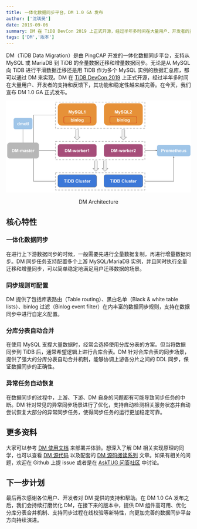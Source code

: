 ```yaml
---
title: 一体化数据同步平台，DM 1.0 GA 发布
author: ['沈瑀昊']
date: 2019-09-06
summary: DM 在 TiDB DevCon 2019 上正式开源，经过半年多时间在大量用户、开发者的支持和反馈下，今天我们宣布 DM 1.0 GA 正式发布。
tags: ['DM','版本']
---
```


DM（TiDB Data Migration）是由 PingCAP 开发的一体化数据同步平台，支持从 MySQL 或 MariaDB 到 TiDB 的全量数据迁移和增量数据同步。无论是从 MySQL 向 TiDB 进行平滑数据迁移还是用 TiDB 作为多个 MySQL 实例的数据汇总库，都可以通过 DM 来实现。DM 在 [TiDB DevCon 2019](https://pingcap.com/community-cn/devcon2019/) 上正式开源，经过半年多时间在大量用户、开发者的支持和反馈下，其功能和稳定性越来越完善。在今天，我们宣布 DM 1.0 GA 正式发布。

![DM Architecture](media/dm-1.0-ga/1.png)

<center>DM Architecture</center>

## 核心特性

### 一体化数据同步

在进行上下游数据同步的时候，一般需要先进行全量数据复制，再进行增量数据同步。DM 同步任务支持配置多个上游 MySQL/MariaDB 实例，并且同时执行全量迁移和增量同步，可以简单稳定地满足用户迁移数据的场景。

### 同步规则可配置

DM 提供了包括库表路由（Table routing）、黑白名单（Black & white table lists）、binlog 过滤（Binlog event filter）在内丰富的数据同步规则，支持在数据同步中进行自定义配置。

### 分库分表自动合并

在使用 MySQL 支撑大量数据时，经常会选择使用分库分表的方案。但当将数据同步到 TiDB 后，通常希望逻辑上进行合库合表。DM 针对合库合表的同步场景，提供了强大的分库分表自动合并机制，能够协调上游各分片之间的 DDL 同步，保证数据同步的正确性。

### 异常任务自动恢复

在数据同步的过程中，上游、下游、DM 自身的问题都有可能导致同步任务的中断。DM 针对常见的异常同步场景进行了优化，支持自动检测相关服务状态并自动尝试恢复大部分的异常同步任务，使得同步任务的运行更加稳定可靠。

## 更多资料

大家可以参考 [DM 使用文档](https://pingcap.com/docs-cn/v3.0/reference/tools/data-migration/deploy/) 来部署并体验。想深入了解 DM 相关实现原理的同学，也可以查看 [DM 源代码](https://github.com/pingcap/dm) 以及配套的 [DM 源码阅读系列](https://pingcap.com/blog-cn/#DM-%E6%BA%90%E7%A0%81%E9%98%85%E8%AF%BB) 文章。如果有相关的问题，欢迎在 Github 上提 issue 或者是在 [AskTUG 问答社区](https://asktug.com/) 中讨论。

## 下一步计划

最后再次感谢各位用户、开发者对 DM 提供的支持和帮助。在 DM 1.0 GA 发布之后，我们会持续打磨优化 DM，在接下来的版本中，提供 DM 组件高可用、优化分库分表合并机制、支持同步过程在线校验等新特性，向更加完善的数据同步平台方向持续演进。


